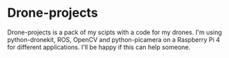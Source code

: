 # Drone-projects

Drone-projects is a pack of my scipts with a code for my drones. I'm using python-dronekit, ROS, OpenCV and python-picamera on a Raspberry Pi 4 for different applications. I'll be happy if this can help someone.  
